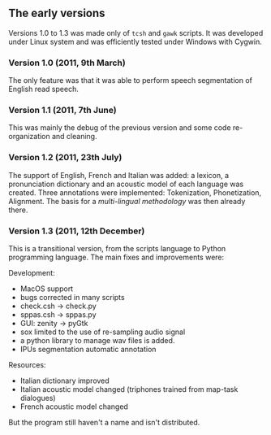 ## The early versions

Versions 1.0 to 1.3 was made only of `tcsh` and `gawk` scripts. 
It was developed under Linux system and was efficiently tested 
under Windows with Cygwin.


### Version 1.0 (2011, 9th March)

The only feature was that it was able to perform speech segmentation 
of English read speech.


### Version 1.1 (2011, 7th June)

This was mainly the debug of the previous version and some code
re-organization and cleaning.


### Version 1.2 (2011, 23th July)

The support of English, French and Italian was added: a lexicon,
a pronunciation dictionary and an acoustic model of each language
was created. Three annotations were implemented: Tokenization, 
Phonetization, Alignment.
The basis for a *multi-lingual methodology* was then already there. 


### Version 1.3 (2011, 12th December)

This is a transitional version, from the scripts language to Python
programming language. The main fixes and improvements were:

Development:
    
- MacOS support
- bugs corrected in many scripts
- check.csh -> check.py
- sppas.csh -> sppas.py
- GUI: zenity ->  pyGtk
- sox limited to the use of re-sampling audio signal
- a python library to manage wav files is added.
- IPUs segmentation automatic annotation

Resources:
    
- Italian dictionary improved
- Italian acoustic model changed (triphones trained from map-task dialogues)
- French acoustic model changed

But the program still haven't a name and isn't distributed.
